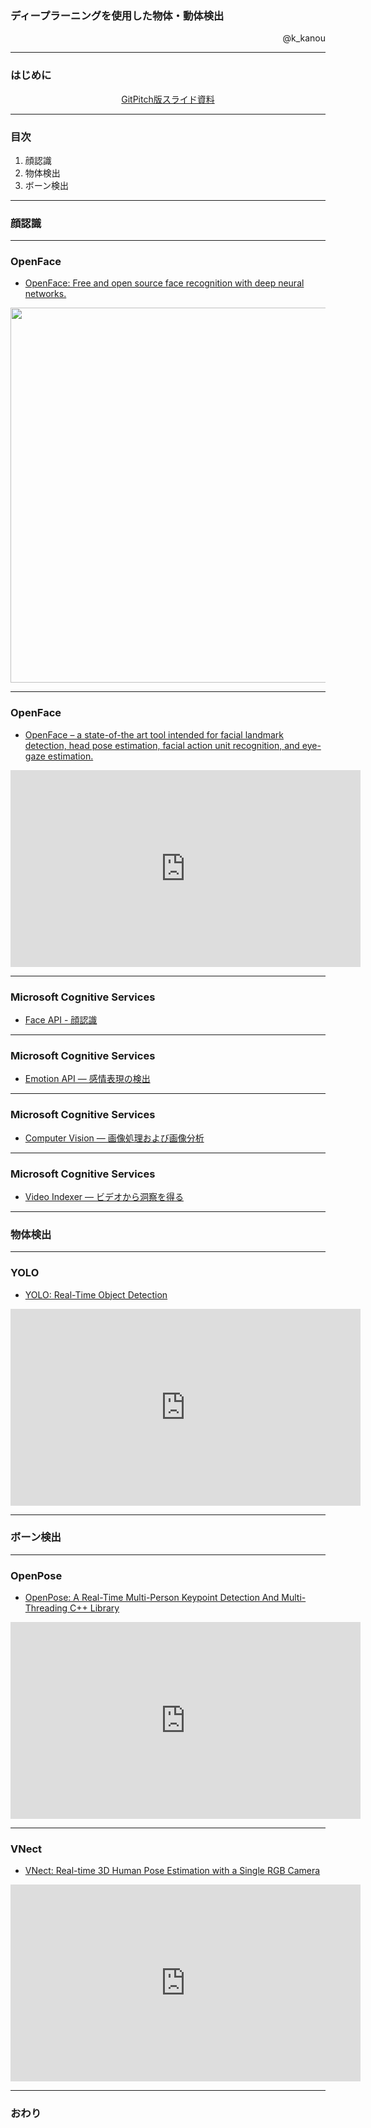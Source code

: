 ### ディープラーニングを使用した物体・動体検出

<p align="right">
@k_kanou
</p>

---


### はじめに

<p align="center">
<a href="https://gitpitch.com/lvisdd/object-detection-using-deep-learning">GitPitch版スライド資料</a>
</p>

---


### 目次

1. 顔認識
1. 物体検出
1. ボーン検出

---


### 顔認識


---


### OpenFace

* [OpenFace: Free and open source face recognition with deep neural networks.](https://cmusatyalab.github.io/openface/)

<img src="https://raw.githubusercontent.com/cmusatyalab/openface/master/images/summary.jpg" width="600">

---


### OpenFace

* [OpenFace – a state-of-the art tool intended for facial landmark detection, head pose estimation, facial action unit recognition, and eye-gaze estimation.](https://github.com/TadasBaltrusaitis/OpenFace)

<iframe width="560" height="315" src="https://www.youtube.com/embed/V7rV0uy7heQ" frameborder="0" allowfullscreen></iframe>

---


### Microsoft Cognitive Services


* <a href="https://azure.microsoft.com/ja-jp/services/cognitive-services/face/">Face API - 顔認識</a>


---


### Microsoft Cognitive Services


* <a href="https://azure.microsoft.com/ja-jp/services/cognitive-services/emotion/">Emotion API — 感情表現の検出</a>


---


### Microsoft Cognitive Services


* <a href="https://azure.microsoft.com/ja-jp/services/cognitive-services/computer-vision/">Computer Vision — 画像処理および画像分析</a>


---


### Microsoft Cognitive Services


* <a href="https://azure.microsoft.com/ja-jp/services/cognitive-services/video-indexer/">Video Indexer — ビデオから洞察を得る</a>


---


### 物体検出


---


### YOLO

* [YOLO: Real-Time Object Detection](https://pjreddie.com/darknet/yolo/)

<iframe width="560" height="315" src="https://www.youtube.com/embed/VOC3huqHrss" frameborder="0" allowfullscreen></iframe>

---


### ボーン検出


---


### OpenPose

* [OpenPose: A Real-Time Multi-Person Keypoint Detection And Multi-Threading C++ Library](https://github.com/CMU-Perceptual-Computing-Lab/openpose)

<iframe width="560" height="315" src="https://www.youtube.com/embed/pW6nZXeWlGM" frameborder="0" allowfullscreen></iframe>

---


### VNect

* [VNect: Real-time 3D Human Pose Estimation with a Single RGB Camera](http://gvv.mpi-inf.mpg.de/projects/VNect/)

<iframe width="560" height="315" src="https://www.youtube.com/embed/W1ZNFfftx2E" frameborder="0" allowfullscreen></iframe>

---

### おわり


